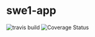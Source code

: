 # swe1-app
![travis build](https://app.travis-ci.com/MengZhou11/swe1-app.svg?branch=main)
![Coverage Status](https://coveralls.io/repos/github/MengZhou11/swe1-app/badge.svg?branch=main)
